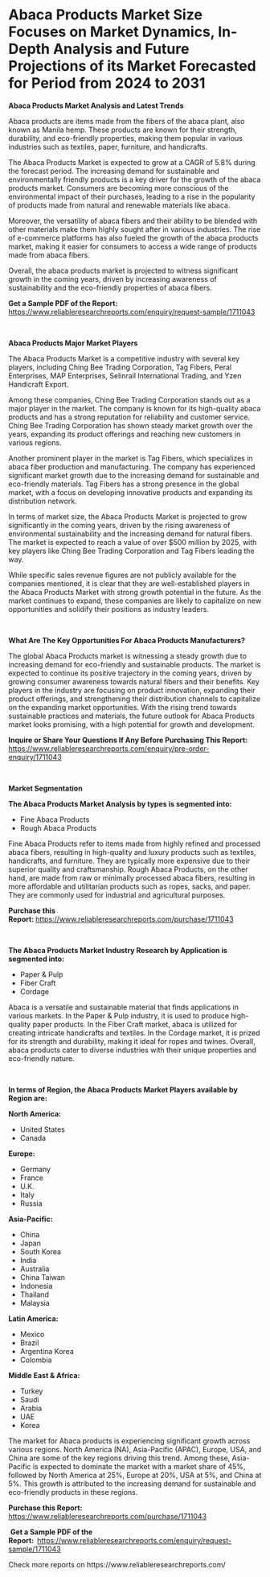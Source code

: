 <p><h1>Abaca Products Market Size Focuses on Market Dynamics, In-Depth Analysis and Future Projections of its Market Forecasted for Period from 2024 to 2031</h1></p><p><strong>Abaca Products Market Analysis and Latest Trends</strong></p>
<p><p>Abaca products are items made from the fibers of the abaca plant, also known as Manila hemp. These products are known for their strength, durability, and eco-friendly properties, making them popular in various industries such as textiles, paper, furniture, and handicrafts.</p><p>The Abaca Products Market is expected to grow at a CAGR of 5.8% during the forecast period. The increasing demand for sustainable and environmentally friendly products is a key driver for the growth of the abaca products market. Consumers are becoming more conscious of the environmental impact of their purchases, leading to a rise in the popularity of products made from natural and renewable materials like abaca.</p><p>Moreover, the versatility of abaca fibers and their ability to be blended with other materials make them highly sought after in various industries. The rise of e-commerce platforms has also fueled the growth of the abaca products market, making it easier for consumers to access a wide range of products made from abaca fibers.</p><p>Overall, the abaca products market is projected to witness significant growth in the coming years, driven by increasing awareness of sustainability and the eco-friendly properties of abaca fibers.</p></p>
<p><strong>Get a Sample PDF of the Report:&nbsp;</strong> <a href="https://www.reliableresearchreports.com/enquiry/request-sample/1711043">https://www.reliableresearchreports.com/enquiry/request-sample/1711043</a></p>
<p>&nbsp;</p>
<p><strong>Abaca Products Major Market Players</strong></p>
<p><p>The Abaca Products Market is a competitive industry with several key players, including Ching Bee Trading Corporation, Tag Fibers, Peral Enterprises, MAP Enterprises, Selinrail International Trading, and Yzen Handicraft Export. </p><p>Among these companies, Ching Bee Trading Corporation stands out as a major player in the market. The company is known for its high-quality abaca products and has a strong reputation for reliability and customer service. Ching Bee Trading Corporation has shown steady market growth over the years, expanding its product offerings and reaching new customers in various regions. </p><p>Another prominent player in the market is Tag Fibers, which specializes in abaca fiber production and manufacturing. The company has experienced significant market growth due to the increasing demand for sustainable and eco-friendly materials. Tag Fibers has a strong presence in the global market, with a focus on developing innovative products and expanding its distribution network.</p><p>In terms of market size, the Abaca Products Market is projected to grow significantly in the coming years, driven by the rising awareness of environmental sustainability and the increasing demand for natural fibers. The market is expected to reach a value of over $500 million by 2025, with key players like Ching Bee Trading Corporation and Tag Fibers leading the way.</p><p>While specific sales revenue figures are not publicly available for the companies mentioned, it is clear that they are well-established players in the Abaca Products Market with strong growth potential in the future. As the market continues to expand, these companies are likely to capitalize on new opportunities and solidify their positions as industry leaders.</p></p>
<p>&nbsp;</p>
<p><strong>What Are The Key Opportunities For Abaca Products Manufacturers?</strong></p>
<p><p>The global Abaca Products market is witnessing a steady growth due to increasing demand for eco-friendly and sustainable products. The market is expected to continue its positive trajectory in the coming years, driven by growing consumer awareness towards natural fibers and their benefits. Key players in the industry are focusing on product innovation, expanding their product offerings, and strengthening their distribution channels to capitalize on the expanding market opportunities. With the rising trend towards sustainable practices and materials, the future outlook for Abaca Products market looks promising, with a high potential for growth and development.</p></p>
<p><strong>Inquire or Share Your Questions If Any Before Purchasing This Report:</strong> <a href="https://www.reliableresearchreports.com/enquiry/pre-order-enquiry/1711043">https://www.reliableresearchreports.com/enquiry/pre-order-enquiry/1711043</a></p>
<p>&nbsp;</p>
<p><strong>Market Segmentation</strong></p>
<p><strong>The Abaca Products Market Analysis by types is segmented into:</strong></p>
<p><ul><li>Fine Abaca Products</li><li>Rough Abaca Products</li></ul></p>
<p><p>Fine Abaca Products refer to items made from highly refined and processed abaca fibers, resulting in high-quality and luxury products such as textiles, handicrafts, and furniture. They are typically more expensive due to their superior quality and craftsmanship. Rough Abaca Products, on the other hand, are made from raw or minimally processed abaca fibers, resulting in more affordable and utilitarian products such as ropes, sacks, and paper. They are commonly used for industrial and agricultural purposes.</p></p>
<p><strong>Purchase this Report:&nbsp;</strong><a href="https://www.reliableresearchreports.com/purchase/1711043">https://www.reliableresearchreports.com/purchase/1711043</a></p>
<p>&nbsp;</p>
<p><strong>The Abaca Products Market Industry Research by Application is segmented into:</strong></p>
<p><ul><li>Paper & Pulp</li><li>Fiber Craft</li><li>Cordage</li></ul></p>
<p><p>Abaca is a versatile and sustainable material that finds applications in various markets. In the Paper & Pulp industry, it is used to produce high-quality paper products. In the Fiber Craft market, abaca is utilized for creating intricate handicrafts and textiles. In the Cordage market, it is prized for its strength and durability, making it ideal for ropes and twines. Overall, abaca products cater to diverse industries with their unique properties and eco-friendly nature.</p></p>
<p>&nbsp;</p>
<p><strong>In terms of Region, the Abaca Products Market Players available by Region are:</strong></p>
<p>
    <p> <strong> North America: </strong>
        <ul>
            <li>United States</li>
            <li>Canada</li>
        </ul>
        </p> 
    <p> <strong> Europe: </strong>
        <ul>
            <li>Germany</li>
            <li>France</li>
            <li>U.K.</li>
            <li>Italy</li>
            <li>Russia</li>
        </ul>
        </p> 
    <p> <strong> Asia-Pacific: </strong>
        <ul>
            <li>China</li>
            <li>Japan</li>
            <li>South Korea</li>
            <li>India</li>
            <li>Australia</li>
            <li>China Taiwan</li>
            <li>Indonesia</li>
            <li>Thailand</li>
            <li>Malaysia</li>
        </ul>
        </p> 
    <p> <strong> Latin America: </strong>
        <ul>
            <li>Mexico</li>
            <li>Brazil</li>
            <li>Argentina Korea</li>
            <li>Colombia</li>
        </ul>
        </p> 
    <p> <strong> Middle East & Africa: </strong>
        <ul>
            <li>Turkey</li>
            <li>Saudi</li>
            <li>Arabia</li>
            <li>UAE</li>
            <li>Korea</li>
        </ul>
    </p>
    </p>
<p><p>The market for Abaca products is experiencing significant growth across various regions. North America (NA), Asia-Pacific (APAC), Europe, USA, and China are some of the key regions driving this trend. Among these, Asia-Pacific is expected to dominate the market with a market share of 45%, followed by North America at 25%, Europe at 20%, USA at 5%, and China at 5%. This growth is attributed to the increasing demand for sustainable and eco-friendly products in these regions.</p></p>
<p><strong>Purchase this Report: </strong><a href="https://www.reliableresearchreports.com/purchase/1711043">https://www.reliableresearchreports.com/purchase/1711043</a></p>
<p>&nbsp;<strong>Get a Sample PDF of the Report:&nbsp;&nbsp;</strong><a href="https://www.reliableresearchreports.com/enquiry/request-sample/1711043">https://www.reliableresearchreports.com/enquiry/request-sample/1711043</a></p>
<p><strong></strong></p>
<p>Check more reports on https://www.reliableresearchreports.com/</p>